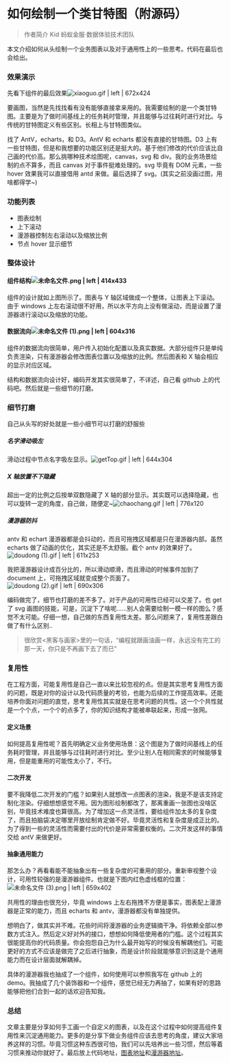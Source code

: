 # 如何绘制一个类甘特图（附源码）

> 作者简介 Kid 蚂蚁金服·数据体验技术团队

本文介绍如何从头绘制一个业务图表以及对于通用性上的一些思考。代码在最后也会给出。

### 效果演示
先看下组件的最后效果![xiaoguo.gif | left | 672x424](https://cdn.yuque.com/lark/2018/gif/27385/1523591489912-8734e773-8652-4120-833f-dc6886224fed.gif "")


要画图，当然是先找找看有没有能够直接拿来用的。我需要绘制的是一个类甘特图。主要是为了做时间基线上的任务耗时管理，并且能够与过往耗时进行对比。与传统的甘特图定义有些区别。长相上与甘特图类似。

找了 AntV，echarts，和 D3。AntV 和 echarts 都没有直接的甘特图。D3 上有一些甘特图，但是和我想要的功能区别还是挺大的。基于他们修改的代价应该比自己画的代价高。那么挑哪种技术绘图呢，canvas，svg 和 div。我的业务场景绘制的点不算多，而且 canvas 对于事件挺难处理的。svg 毕竟有 DOM 元素，一些 hover 效果我可以直接借用 antd 来做。最后选择了 svg。(其实之前没画过图，用啥都得学~)

### 功能列表
* 图表绘制
* 上下滚动
* 漫游器控制左右滚动以及缩放比例
* 节点 hover 显示细节

### 整体设计
#### 组件结构![未命名文件.png | left | 414x433](https://cdn.yuque.com/lark/2018/png/27385/1523586831380-9e5e3cdc-fc48-4825-91e7-7bc636d0782e.png "")

组件的设计就如上图所示了。图表与 Y 轴区域做成一个整体，让图表上下滚动。由于 windows 上左右滚动很不好用，所以水平方向上没有做滚动，而是设置了漫游器进行滚动以及缩放的功能。

#### 数据流向![未命名文件 (1).png | left | 604x316](https://cdn.yuque.com/lark/2018/png/27385/1523588048971-4b6e84d4-de24-4b10-b8d4-d6499c5023a6.png "")

组件的数据流向很简单，用户传入初始化配置以及真实数据。大部分组件只是单纯负责渲染，只有漫游器会修改图表位置以及缩放的比例。然后图表和 X 轴会相应的显示对应区域。

结构和数据流向设计好，编码开发其实很简单了，不详述，自己看 github 上的代码吧。然后就是一些细节的打磨。

### 细节打磨
自己从头写的好处就是一些小细节可以打磨的舒服些

##### 名字滑动吸左
滑动过程中节点名字吸左显示。![getTop.gif | left | 644x304](https://cdn.yuque.com/lark/2018/gif/27385/1523589735731-5cb07a3a-fcd4-4255-a74f-d652542e6679.gif "")


##### X 轴放置不下隐藏
超出一定的比例之后按单双数隐藏了 X 轴的部分显示。其实既可以选择隐藏，也可以旋转一定的角度，自己做，随便定~![chaochang.gif | left | 776x120](https://cdn.yuque.com/lark/2018/gif/27385/1523590033527-3b72b39c-70d9-4c12-9423-43c545d05eb8.gif "")

##### 漫游器防抖
antv 和 echart 漫游器都是会抖动的，而且可拖拽区域都是只在漫游器内部。虽然 echarts 做了动画的优化，其实还是不太舒服。截个 antv 的效果好了。![doudong (1).gif | left | 611x253](https://cdn.yuque.com/lark/2018/gif/27385/1523590540392-30931ed4-dfc7-4eb3-b8a6-05781621c6a7.gif "")

我把漫游器设计成百分比的，所以滑动顺滑，而且滑动的时候事件加到了 document 上，可拖拽区域就变成整个页面了。![doudong (2).gif | left | 690x306](https://cdn.yuque.com/lark/2018/gif/27385/1523590742039-ebf43f1c-6813-489a-9b9a-f9cd15421864.gif "")

编码做完了，细节也打磨的差不多了。对于产品的可用性已经可以交差了。也 get 了 svg 画图的技能，可是，沉淀下了啥呢……别人会需要绘制一模一样的图么？感觉不太可能。仔细一想，自己做的东西复用性太差。那么问题来了，复用性差跟白做了有什么区别..

> 很欣赏<黑客与画家>里的一句话，“编程就跟画油画一样，永远没有完工的那一天，你只是不再画下去了而已”

### 复用性
在工程方面，可能复用性是自己一直以来比较忽视的点。但是其实思考复用性方面的问题，既是对你的设计以及代码质量的考验，也能为后续的工作提高效率。还能培养你面对问题的直觉，思考复用性其实就是在思考问题的共性。这一个个共性就是一个个点，一个个的点多了，你的知识结构才能被串联起来，形成一张网。

#### 定义场景
如何提高复用性呢？首先明确定义业务使用场景：这个图是为了做时间基线上的任务耗时管理，并且能够与过往耗时进行对比。至少让别人在相同需求的时候能够复用，但是能重用的可能性太小了，不行。

#### 二次开发
要不我降低二次开发的门槛？如果别人就想改一点图表的渲染，我是不是该支持定制化渲染。仔细想想感觉不用。因为图形绘制都改了，那离重画一张图也没啥区别，毕竟技术难度也算很高。为了增加这一点灵活性，要给组件加太多的复杂度了，而且拍脑袋决定哪里开放绘制肯定做不好。毕竟灵活性和复杂度是成正比的。为了得到一些的灵活性而需要付出的代价是非常需要权衡的。二次开发这样的事情交给 antV 来做更好。

#### 抽象通用能力
那怎么办？再看看能不能抽象出有一些复杂度的可重用的部分。重新审视整个设计，可用性较强的是漫游器组件。也就是下图内红色虚线框的位置：![未命名文件 (3).png | left | 659x402](https://cdn.yuque.com/lark/2018/png/27385/1523588961510-a1705d44-20cf-405a-87a9-5b8309950629.png "")

共用性的理由也很充分，毕竟 windows 上左右拖拽不方便是事实，图表配上漫游器是正常的能力，而且 echarts 和 antv，漫游器都没有单独提供。

想明白了，做其实并不难。花些时间将漫游器的业务逻辑摘干净。将依赖全部以参数方式注入。然后定义好对外的接口，想想如何降低使用者的门槛。这个过程其实很能提高你的代码质量。你会抱怨自己为什么最开始写的时候没有解耦他们。可能更好的方式不应该是做完了之后进行抽象，而是设计阶段就能够意识到这是个通用能力而在设计层面就解耦掉。

具体的漫游器我也抽成了一个组件，如何使用可以参照我写在 github 上的 demo。我抽成了几个装饰器和一个组件，感觉已经无力再抽了，如果有好的思路能够把他们合到一起的话欢迎告知我。

### 总结
文章主要是分享如何手工画一个自定义的图表，以及在这个过程中如何提高组件复用性来沉淀通用能力。更多的是分享下做业务组件应该去思考的角度，建议大家培养这样的习惯。毕竟习惯这种东西很可怕，我们可以先培养出一些习惯，然后等着习惯来推动你就好了。最后放上代码地址，[图表地址](https://github.com/ProtoTeam/time-gantt)和[漫游器地址](https://github.com/ProtoTeam/rc-chart-slider)。


